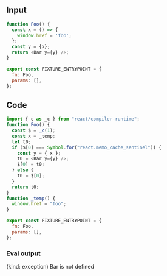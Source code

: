 
## Input

```javascript
function Foo() {
  const x = () => {
    window.href = 'foo';
  };
  const y = {x};
  return <Bar y={y} />;
}

export const FIXTURE_ENTRYPOINT = {
  fn: Foo,
  params: [],
};

```

## Code

```javascript
import { c as _c } from "react/compiler-runtime";
function Foo() {
  const $ = _c(1);
  const x = _temp;
  let t0;
  if ($[0] === Symbol.for("react.memo_cache_sentinel")) {
    const y = { x };
    t0 = <Bar y={y} />;
    $[0] = t0;
  } else {
    t0 = $[0];
  }
  return t0;
}
function _temp() {
  window.href = "foo";
}

export const FIXTURE_ENTRYPOINT = {
  fn: Foo,
  params: [],
};

```
      
### Eval output
(kind: exception) Bar is not defined